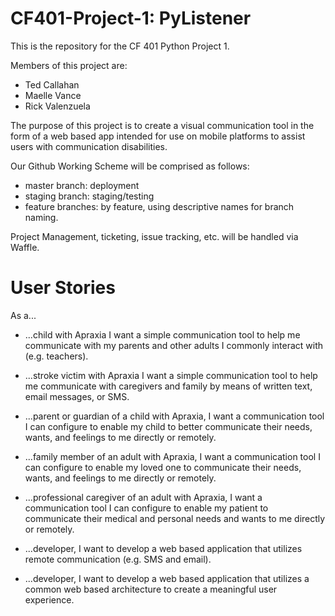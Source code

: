 # CF401-Project-1: PyListener

This is the repository for the CF 401 Python Project 1.

Members of this project are:
 * Ted Callahan
 * Maelle Vance
 * Rick Valenzuela
 
The purpose of this project is to create a visual communication tool in the form of a web based app intended for use on mobile platforms to assist users with communication disabilities.

Our Github Working Scheme will be comprised as follows:
  - master branch: deployment
  - staging branch: staging/testing
  - feature branches: by feature, using descriptive names for branch naming.

Project Management, ticketing, issue tracking, etc. will be handled via Waffle.

# User Stories

As a...
* ...child with Apraxia I want a simple communication tool to help me communicate with my parents and other adults I commonly interact with (e.g. teachers).

* ...stroke victim with Apraxia I want a simple communication tool to help me communicate with caregivers and family by means of written text, email messages, or SMS.

* ...parent or guardian of a child with Apraxia, I want a communication tool I can configure to enable my child to better communicate their needs, wants, and feelings to me directly or remotely.

* ...family member of an adult with Apraxia, I want a communication tool I can configure to enable my loved one to communicate their needs, wants, and feelings to me directly or remotely.

* ...professional caregiver of an adult with Apraxia, I want a communication tool I can configure to enable my patient to communicate their medical and personal needs and wants to me directly or remotely.

* ...developer, I want to develop a web based application that utilizes remote communication (e.g. SMS and email).

* ...developer, I want to develop a web based application that utilizes a common web based architecture to create a meaningful user experience.
